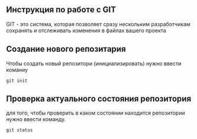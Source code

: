 ## Инструкция по работе с GIT

GIT - это система, которая позволяет сразу нескольким разработчикам сохранять и отслеживать изменения в файлах вашего проекта

## Создание нового репозитария

Чтобы создать новый репозитори (инициализировать) нужно ввести команиу

    git init

## Проверка актуального состояния репозитория

для того, чтобы проверить в каком состоянии находится репозитории нужно ввести команду.

    git status
